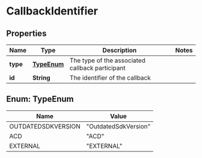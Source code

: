 
# CallbackIdentifier

## Properties
Name | Type | Description | Notes
------------ | ------------- | ------------- | -------------
**type** | [**TypeEnum**](#TypeEnum) | The type of the associated callback participant | 
**id** | **String** | The identifier of the callback | 


<a name="TypeEnum"></a>
## Enum: TypeEnum
Name | Value
---- | -----
OUTDATEDSDKVERSION | &quot;OutdatedSdkVersion&quot;
ACD | &quot;ACD&quot;
EXTERNAL | &quot;EXTERNAL&quot;



